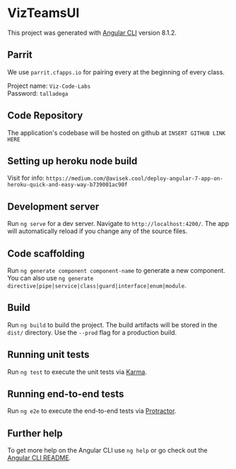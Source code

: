 # VizTeamsUI
This project was generated with [Angular CLI](https://github.com/angular/angular-cli) version 8.1.2.

## Parrit
We use `parrit.cfapps.io` for pairing every at the beginning of every class.

Project name: `Viz-Code-Labs`  
Password: `talladega`

## Code Repository
The application's codebase will be hosted on github at `INSERT GITHUB LINK HERE`

## Setting up heroku node build
Visit for info: `https://medium.com/@avisek.cool/deploy-angular-7-app-on-heroku-quick-and-easy-way-b739001ac90f`

## Development server
Run `ng serve` for a dev server. Navigate to `http://localhost:4200/`. The app will automatically reload if you change any of the source files.

## Code scaffolding
Run `ng generate component component-name` to generate a new component. You can also use `ng generate directive|pipe|service|class|guard|interface|enum|module`.

## Build
Run `ng build` to build the project. The build artifacts will be stored in the `dist/` directory. Use the `--prod` flag for a production build.

## Running unit tests
Run `ng test` to execute the unit tests via [Karma](https://karma-runner.github.io).

## Running end-to-end tests
Run `ng e2e` to execute the end-to-end tests via [Protractor](http://www.protractortest.org/).

## Further help
To get more help on the Angular CLI use `ng help` or go check out the [Angular CLI README](https://github.com/angular/angular-cli/blob/master/README.md).
